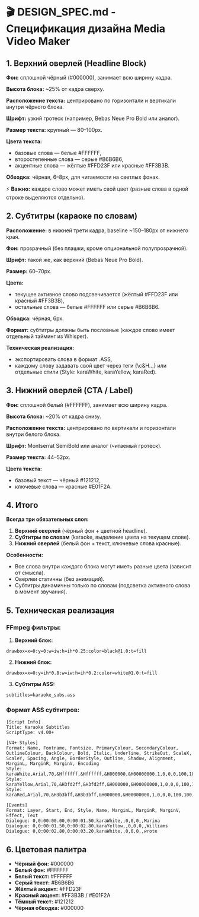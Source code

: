 # 🎬 DESIGN_SPEC.md - Спецификация дизайна Media Video Maker

## 1. Верхний оверлей (Headline Block)

**Фон:** сплошной чёрный (#000000), занимает всю ширину кадра.

**Высота блока:** ~25% от кадра сверху.

**Расположение текста:** центрировано по горизонтали и вертикали внутри чёрного блока.

**Шрифт:** узкий гротеск (например, Bebas Neue Pro Bold или аналог).

**Размер текста:** крупный — 80–100px.

**Цвета текста:**
- базовые слова — белые #FFFFFF,
- второстепенные слова — серые #B6B6B6,
- акцентные слова — жёлтые #FFD23F или красные #FF3B3B.

**Обводка:** чёрная, 6–8px, для читаемости на светлых фонах.

⚡ **Важно:** каждое слово может иметь свой цвет (разные слова в одной строке выделяются отдельно).

## 2. Субтитры (караоке по словам)

**Расположение:** в нижней трети кадра, baseline ~150–180px от нижнего края.

**Фон:** прозрачный (без плашки, кроме опциональной полупрозрачной).

**Шрифт:** такой же, как верхний (Bebas Neue Pro Bold).

**Размер:** 60–70px.

**Цвета:**
- текущее активное слово подсвечивается (жёлтый #FFD23F или красный #FF3B3B),
- остальные слова — белые #FFFFFF или серые #B6B6B6.

**Обводка:** чёрная, 6px.

**Формат:** субтитры должны быть пословные (каждое слово имеет отдельный тайминг из Whisper).

**Техническая реализация:**
- экспортировать слова в формат .ASS,
- каждому слову задавать свой цвет через теги {\c&H...} или отдельные стили (Style: karaWhite, karaYellow, karaRed).

## 3. Нижний оверлей (CTA / Label)

**Фон:** сплошной белый (#FFFFFF), занимает всю ширину кадра.

**Высота блока:** ~20% от кадра снизу.

**Расположение текста:** центрировано по вертикали и горизонтали внутри белого блока.

**Шрифт:** Montserrat SemiBold или аналог (читаемый гротеск).

**Размер текста:** 44–52px.

**Цвета текста:**
- базовый текст — чёрный #121212,
- ключевые слова — красные #E01F2A.

## 4. Итого

**Всегда три обязательных слоя:**

1. **Верхний оверлей** (чёрный фон + цветной headline).
2. **Субтитры по словам** (karaoke, выделение цвета на текущем слове).
3. **Нижний оверлей** (белый фон + текст, ключевые слова красные).

**Особенности:**
- Все слова внутри каждого блока могут иметь разные цвета (зависит от смысла).
- Оверлеи статичны (без анимаций).
- Субтитры динамичны только по словам (подсветка активного слова в момент звучания).

## 5. Техническая реализация

### FFmpeg фильтры:

1. **Верхний блок:**
```
drawbox=x=0:y=0:w=iw:h=ih*0.25:color=black@1.0:t=fill
```

2. **Нижний блок:**
```
drawbox=x=0:y=ih*0.8:w=iw:h=ih*0.2:color=white@1.0:t=fill
```

3. **Субтитры ASS:**
```
subtitles=karaoke_subs.ass
```

### Формат ASS субтитров:
```
[Script Info]
Title: Karaoke Subtitles
ScriptType: v4.00+

[V4+ Styles]
Format: Name, Fontname, Fontsize, PrimaryColour, SecondaryColour, OutlineColour, BackColour, Bold, Italic, Underline, StrikeOut, ScaleX, ScaleY, Spacing, Angle, BorderStyle, Outline, Shadow, Alignment, MarginL, MarginR, MarginV, Encoding
Style: karaWhite,Arial,70,&Hffffff,&Hffffff,&H000000,&H00000000,1,0,0,0,100,100,0,0,1,6,0,2,0,0,150,1
Style: karaYellow,Arial,70,&H3fd2ff,&H3fd2ff,&H000000,&H00000000,1,0,0,0,100,100,0,0,1,6,0,2,0,0,150,1
Style: karaRed,Arial,70,&H3b3bff,&H3b3bff,&H000000,&H00000000,1,0,0,0,100,100,0,0,1,6,0,2,0,0,150,1

[Events]
Format: Layer, Start, End, Style, Name, MarginL, MarginR, MarginV, Effect, Text
Dialogue: 0,0:00:00.00,0:00:01.50,karaWhite,,0,0,0,,Marina
Dialogue: 0,0:00:01.50,0:00:02.80,karaYellow,,0,0,0,,Williams
Dialogue: 0,0:00:02.80,0:00:03.20,karaWhite,,0,0,0,,wrote
```

## 6. Цветовая палитра

- **Чёрный фон:** #000000
- **Белый фон:** #FFFFFF  
- **Белый текст:** #FFFFFF
- **Серый текст:** #B6B6B6
- **Жёлтый акцент:** #FFD23F
- **Красный акцент:** #FF3B3B / #E01F2A
- **Тёмный текст:** #121212
- **Чёрная обводка:** #000000


